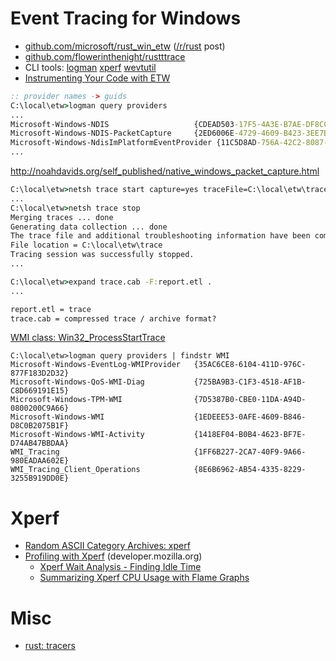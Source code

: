 # Event Tracing for Windows

* [github.com/microsoft/rust_win_etw](https://github.com/microsoft/rust_win_etw) ([/r/rust](https://www.reddit.com/r/rust/comments/go3g1n/new_crate_rust_support_for_event_tracing_for/) post)
* [github.com/flowerinthenight/rustttrace](https://github.com/flowerinthenight/rusttrace)
* CLI tools:
  [logman](https://docs.microsoft.com/en-us/previous-versions/windows/it-pro/windows-server-2012-R2-and-2012/cc753820(v=ws.11)?redirectedfrom=MSDN)
  [xperf](https://docs.microsoft.com/en-us/windows-hardware/test/wpt/xperf-command-line-reference)
  [wevtutil](https://docs.microsoft.com/en-us/windows-server/administration/windows-commands/wevtutil)
* [Instrumenting Your Code with ETW](https://docs.microsoft.com/en-us/windows-hardware/test/weg/instrumenting-your-code-with-etw)

```cmd
:: provider names -> guids
C:\local\etw>logman query providers
...
Microsoft-Windows-NDIS                   {CDEAD503-17F5-4A3E-B7AE-DF8CC2902EB9}
Microsoft-Windows-NDIS-PacketCapture     {2ED6006E-4729-4609-B423-3EE7BCD678EF}
Microsoft-Windows-NdisImPlatformEventProvider {11C5D8AD-756A-42C2-8087-EB1B4A72A846}
...
```

http://noahdavids.org/self_published/native_windows_packet_capture.html
```cmd
C:\local\etw>netsh trace start capture=yes traceFile=C:\local\etw\trace
...
C:\local\etw>netsh trace stop
Merging traces ... done
Generating data collection ... done
The trace file and additional troubleshooting information have been compiled as "C:\local\etw\trace.cab".
File location = C:\local\etw\trace
Tracing session was successfully stopped.
...

C:\local\etw>expand trace.cab -F:report.etl .
...

report.etl = trace
trace.cab = compressed trace / archive format?
```

[WMI class: Win32_ProcessStartTrace](https://docs.microsoft.com/en-us/previous-versions/windows/desktop/krnlprov/win32-processstarttrace)
```
C:\local\etw>logman query providers | findstr WMI
Microsoft-Windows-EventLog-WMIProvider   {35AC6CE8-6104-411D-976C-877F183D2D32}
Microsoft-Windows-QoS-WMI-Diag           {725BA9B3-C1F3-4518-AF1B-C8D669191E15}
Microsoft-Windows-TPM-WMI                {7D5387B0-CBE0-11DA-A94D-0800200C9A66}
Microsoft-Windows-WMI                    {1EDEEE53-0AFE-4609-B846-D8C0B2075B1F}
Microsoft-Windows-WMI-Activity           {1418EF04-B0B4-4623-BF7E-D74AB47BBDAA}
WMI_Tracing                              {1FF6B227-2CA7-40F9-9A66-980EADAA602E}
WMI_Tracing_Client_Operations            {8E6B6962-AB54-4335-8229-3255B919DD0E}
```

# Xperf

* [Random ASCII Category Archives: xperf](https://randomascii.wordpress.com/category/xperf/)
* [Profiling with Xperf](https://developer.mozilla.org/en-US/docs/Mozilla/Performance/Profiling_with_Xperf) (developer.mozilla.org)
    * [Xperf Wait Analysis - Finding Idle Time](https://randomascii.wordpress.com/2012/05/05/xperf-wait-analysisfinding-idle-time/)
    * [Summarizing Xperf CPU Usage with Flame Graphs](https://randomascii.wordpress.com/2013/03/26/summarizing-xperf-cpu-usage-with-flame-graphs/)

# Misc

* [rust: tracers](https://github.com/anelson/tracers)
